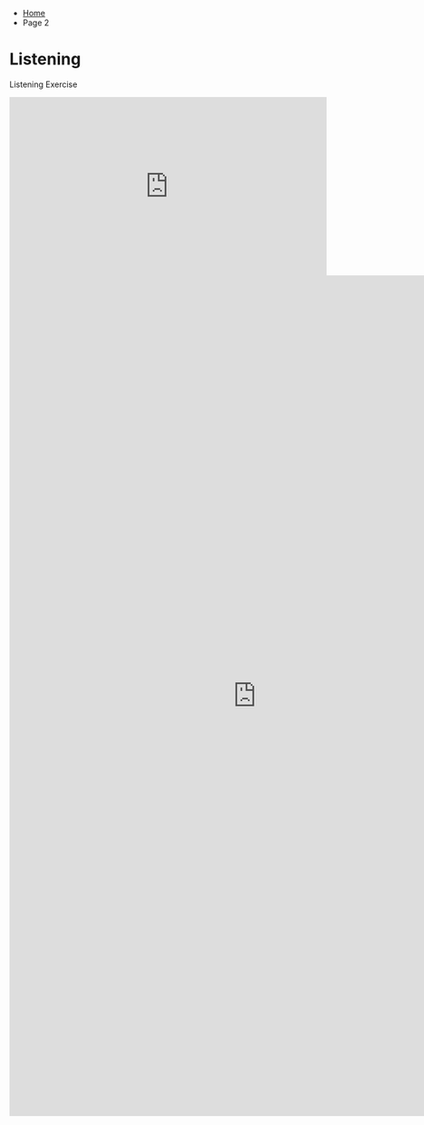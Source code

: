 <ul class="breadcrumb">
  <li><a href="index.html">Home</a></li>
  <li>Page 2</li>
</ul>
<h1> Listening </h1> 
<p>Listening Exercise</p>
<iframe width="560" height="315" src="https://www.youtube.com/embed/oyEuk8j8imI?rel=0" frameborder="0" allowfullscreen></iframe>
<iframe src="https://h5p.org/h5p/embed/136142" width="870" height="1485" frameborder="0" allowfullscreen="allowfullscreen"></iframe><script src="https://h5p.org/sites/all/modules/h5p/library/js/h5p-resizer.js" charset="UTF-8"></script>
